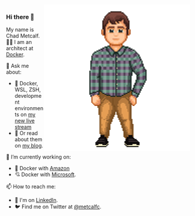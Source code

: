 <img align="right" src="https://github.com/metcalfc/metcalfc/raw/master/img/Avatar1Transparent.png" alt="Chad standing in a blue green plaid shirt" width=400px height=400px/>

### Hi there 👋

My name is Chad Metcalf. 👨‍💻 I am an architect at [Docker](https://github.com/docker).

💬 Ask me about:

- 🐳 Docker, WSL, ZSH, development environments on [my new live stream](https://www.youtube.com/channel/UCPd-CsHejljSrwC2o2AaB5Q)
- 📓 Or read about them on [my blog](https://justademo.net).

🔭 I’m currently working on:

- 💖 Docker with [Amazon](https://github.com/docker/ecs-plugin)
- 💘 Docker with [Microsoft](https://github.com/docker/aci-integration-beta).

📫 How to reach me:

- 🏢 I'm on [LinkedIn](https://www.linkedin.com/in/chadmetcalf/).
- 🐦 Find me on Twitter at [@metcalfc](https://twitter.com/metcalfc).

<!--
**metcalfc/metcalfc** is a ✨ _special_ ✨ repository because its `README.md` (this file) appears on your GitHub profile.

Here are some ideas to get you started:

- 🔭 I’m currently working on ...
- 🌱 I’m currently learning ...
- 👯 I’m looking to collaborate on ...
- 🤔 I’m looking for help with ...
- 💬 Ask me about ...
-  ...
- 😄 Pronouns: ...
- ⚡ Fun fact: ...
-->

